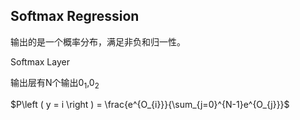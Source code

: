## Softmax Regression 

输出的是一个概率分布，满足非负和归一性。

Softmax Layer

输出层有N个输出$0_{1}$,$0_{2}$

$P\left ( y = i \right ) = \frac{e^{O_{i}}}{\sum_{j=0}^{N-1}e^{O_{j}}}$

